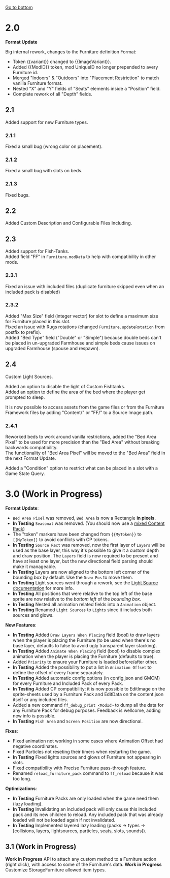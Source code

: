 
[Go to bottom](#24)

# 2.0

**Format Update**

Big internal rework, changes to the Furniture definition Format:

- Token {{variant}} changed to {{ImageVariant}}.
- Added {{ModID}} token, mod UniqueID no longer prepended to avery Furniture id.
- Merged "Indoors" & "Outdoors" into "Placement Restriction" to match vanilla Furniture format.
- Nested "X" and "Y" fields of "Seats" elements inside a "Position" field.
- Complete rework of all "Depth" fields.

## 2.1

Added support for new Furniture types.

### 2.1.1

Fixed a small bug (wrong color on placement).

### 2.1.2

Fixed a small bug with slots on beds.

### 2.1.3

Fixed bugs.

## 2.2

Added Custom Description and Configurable Files Including.

## 2.3

Added support for Fish-Tanks.  
Added field "FF" in `Furniture.modData` to help with compatibility in other mods.

### 2.3.1

Fixed an issue with included files (duplicate furniture skipped even when an included pack is disabled)

### 2.3.2

Added "Max Size" field (integer vector) for slot to define a maximum size for Furniture placed in this slot.  
Fixed an issue with Rugs rotations (changed `Furniture.updateRotation` from postfix to prefix).  
Added "Bed Type" field ("Double" or "Simple") because double beds can't be placed in un-upgraded Farmhouse and simple beds cause issues on upgraded Farmhouse (spouse and respawn).

## 2.4

Custom Light Sources.

Added an option to disable the light of Custom Fishtanks.  
Added an option to define the area of the bed where the player get prompted to sleep.  

It is now possible to access assets from the game files or from the Furniture Framework files by adding "Content/" or "FF/" to a Source Image path.

### 2.4.1

Reworked beds to work around vanilla restrictions, added the "Bed Area Pixel" to be used for more precision than the "Bed Area" without breaking backwards compatibility.  
The functionality of "Bed Area Pixel" will be moved to the "Bed Area" field in the next Format Update.

Added a "Condition" option to restrict what can be placed in a slot with a Game State Query.

# 3.0 (**Work in Progress**)

**Format Update**:
- `Bed Area Pixel` was removed, `Bed Area` is now a Rectangle **in pixels**.
- **In Testing** `Seasonal` was removed. (You should now use a [mixed Content Pack](https://github.com/Leroymilo/FurnitureFramework/blob/main/doc/Author.md#mixed-content-pack))
- The "token" markers have been changed from `{{MyToken}}` to `[[MyToken]]` to avoid conflicts with CP tokens.
- **In Testing** `Source Rect` was removed, now the first layer of `Layers` will be used as the base layer, this way it's possible to give it a custom depth and draw position. The `Layers` field is now required to be present and have at least one layer, but the new directional field parsing should make it manageable.
- **In Testing** Layers are now aligned to the bottom left corner of the bounding box by default. Use the `Draw Pos` to move them.
- **In Testing** Light sources went through a rework, see the [Light Source documentation](https://github.com/Leroymilo/FurnitureFramework/blob/3.0.0/doc/Complex%20Fields/Light%20Sources.md) for more info.
- **In Testing** All positions that were relative to the top left of the base sprite are now relative to the *bottom left* of the *bounding box*.
- **In Testing** Nested all animation related fields into a `Animation` object.
- **In Testing** Renamed `Light Sources` to `Lights` since it includes both sources and glows.

**New Features**:
- **In Testing** Added `Draw Layers When Placing` field (bool) to draw layers when the player is placing the Furniture (to be used when there's no base layer, defaults to false to avoid ugly transparent layer stacking).
- **In Testing** Added `Animate When Placing` field (bool) to disable complex animation when the player is placing the Furniture (defaults to true).
- Added `Priority` to ensure your Furniture is loaded before/after other.
- **In Testing** Added the possibility to put a list in `Animation Offset` to define the offset of every frame separately.
- **In Testing** Added automatic config options (in config.json and GMCM) for every Furniture and Included Pack of every Pack.
- **In Testing** Added CP compatibility: it is now possible to EditImage on the sprite-sheets used by a Furniture Pack and EditData on the content.json itself or any included files.
- Added a new command `ff_debug_print <ModId>` to dump all the data for any Furniture Pack for debug purposes. Feedback is wellcome, adding new info is possible.
- **In Testing** `Fish Area` and `Screen Position` are now directional.

**Fixes**:
- Fixed animation not working in some cases where Animation Offset had negative coordinates.
- Fixed Particles not reseting their timers when restarting the game.
- **In Testing** Fixed lights sources and glows of Furniture not appearing in slots.
- Fixed compatibility with Precise Furniture pass-through feature.
- Renamed `reload_furniture_pack` command to `ff_reload` because it was too long.

**Optimizations**:
- **In Testing** Furniture Packs are only loaded when the game need them (lazy loading).
- **In Testing** Invalidating an included pack will only cause this included pack and its new children to reload. Any included pack that was already loaded will not be loaded again if not invalidated.
- **In Testing** Implemented layered lazy loading (packs -> types -> [collisions, layers, lightsources, particles, seats, slots, sounds]).

## 3.1 (**Work in Progress**)

**Work in Progress** API to attach any custom method to a Furniture action (right click), with access to some of the Furniture's data.
**Work in Progress** Customize StorageFurniture allowed item types.